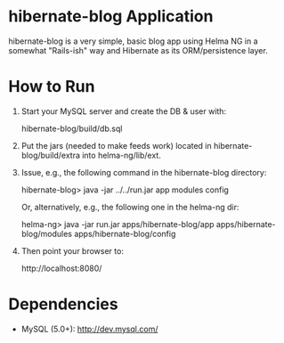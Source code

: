 hibernate-blog Application
===========================

hibernate-blog is a very simple, basic blog app using Helma NG in a
somewhat "Rails-ish" way and Hibernate as its ORM/persistence layer.


How to Run
==========

1. Start your MySQL server and create the DB & user with:

   hibernate-blog/build/db.sql

2. Put the jars (needed to make feeds work) located in
   hibernate-blog/build/extra into helma-ng/lib/ext.

3. Issue, e.g., the following command in the hibernate-blog directory:

   hibernate-blog> java -jar ../../run.jar app modules config

   Or, alternatively, e.g., the following one in the helma-ng dir:

   helma-ng> java -jar run.jar apps/hibernate-blog/app apps/hibernate-blog/modules apps/hibernate-blog/config

4. Then point your browser to:

   http://localhost:8080/


Dependencies
============

* MySQL (5.0+): http://dev.mysql.com/